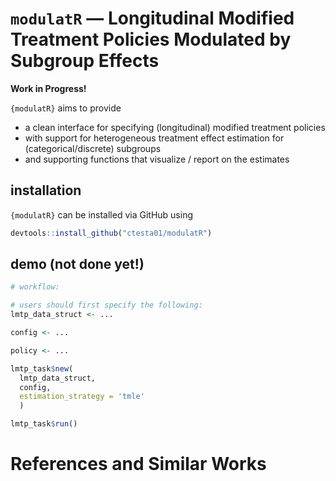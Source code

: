 # `modulatR` — Longitudinal Modified Treatment Policies Modulated by Subgroup Effects

**Work in Progress!**

`{modulatR}` aims to provide
  
  * a clean interface for specifying (longitudinal) modified treatment policies
  * with support for heterogeneous treatment effect estimation for (categorical/discrete) subgroups
  * and supporting functions that visualize / report on the estimates


## installation 

`{modulatR}` can be installed via GitHub using 

```r
devtools::install_github("ctesta01/modulatR")
```

## demo (not done yet!) 

```r
# workflow: 

# users should first specify the following: 
lmtp_data_struct <- ... 

config <- ... 

policy <- ... 

lmtp_task$new(
  lmtp_data_struct,
  config,
  estimation_strategy = 'tmle'
  )

lmtp_task$run()
```

# References and Similar Works

